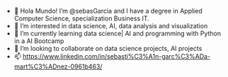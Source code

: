 - 👋 Hola Mundo! I’m @sebasGarcia and I have a degree in Applied Computer Science, specialization Business IT.
- 👀 I’m interested in data science, AI, data analysis and visualization
- 🌱 I’m currently learning data science| AI and programming with Python in a AI Bootcamp
- 💞️ I’m looking to collaborate on data science projects, AI projects 
- 📫 https://www.linkedin.com/in/sebasti%C3%A1n-garc%C3%ADa-mart%C3%ADnez-0961b463/

<!---
sebasGarcia/sebasGarcia is a ✨ special ✨ repository because its `README.md` (this file) appears on your GitHub profile.
You can click the Preview link to take a look at your changes.
--->
